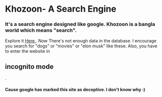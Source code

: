 <h1> Khozoon- A Search Engine</h2>
<h3>It's a search engine designed like google. Khozoon is a bangla world which means "search".</h3>

Explore it <a href="http://codeworld.great-site.net/mySearchEngine/"> Here </a> . Now There's not enough data in the database. 
I encourage you search for "dogs" or "movies" or "elon musk" like these. Also, you have to enter the website in <h2> incognito mode </h2>.
<h4> Cause google has marked this site as deceptive. I don't know why :) </h4>
